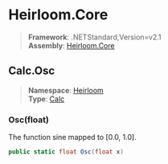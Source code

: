 # Heirloom.Core

> **Framework**: .NETStandard,Version=v2.1  
> **Assembly**: [Heirloom.Core][0]  

## Calc.Osc

> **Namespace**: [Heirloom][0]  
> **Type**: [Calc][1]  

### Osc(float)

The function sine mapped to [0.0, 1.0].

```cs
public static float Osc(float x)
```

[0]: ../Heirloom.Core.md
[1]: Heirloom.Calc.md
